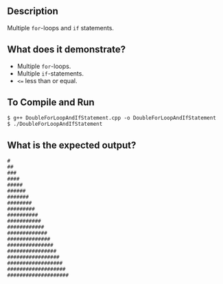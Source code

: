 ## Description

Multiple `for`-loops and `if` statements.

## What does it demonstrate?

- Multiple `for`-loops.
- Multiple `if`-statements.
- `<=` less than or equal.

## To Compile and Run

```shell
$ g++ DoubleForLoopAndIfStatement.cpp -o DoubleForLoopAndIfStatement
$ ./DoubleForLoopAndIfStatement
```

## What is the expected output?

```shell
#
##
###
####
#####
######
#######
########
#########
##########
###########
############
#############
##############
###############
################
#################
##################
###################
####################
```

